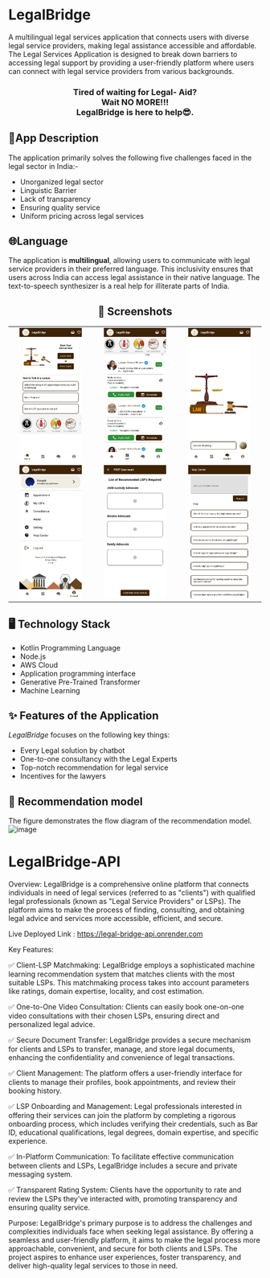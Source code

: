 # LegalBridge



A multilingual legal services application that connects users with diverse legal service providers, making legal assistance accessible and affordable. The Legal Services Application is designed to break down barriers to accessing legal support by providing a user-friendly platform where users can connect with legal service providers from various backgrounds.

<h3 align = "center">Tired of waiting for Legal- Aid? <br>   Wait NO MORE!!!  <br>   LegalBridge is here to help😎.
</h3> 

## 📜App Description
 
The application primarily solves the following five challenges faced in the legal sector in India:-
+ Unorganized legal sector
+ Linguistic Barrier 
+ Lack of transparency
+ Ensuring quality service
+ Uniform pricing across legal services


## 🌐Language

The application is **multilingual**, allowing users to communicate with legal service providers in their preferred language. This inclusivity ensures that users across India can access legal assistance in their native language. The text-to-speech synthesizer is a real help for illiterate parts of India.

<h2 align=center>📸 Screenshots</h2>






||||
|:----------------------------------------:|:-----------------------------------------:|:-----------------------------------------:|
| <img src= "https://github.com/NehaVns/Taaveez/blob/master/Screenshot_20231220_160621_LegalBridge.jpg" width="80%" height="70%"> | <img src= "https://github.com/NehaVns/Taaveez/blob/master/Screenshot_20231220_160627_LegalBridge.jpg" width="80%" height="70%"> | <img src= "https://github.com/NehaVns/Taaveez/blob/master/Screenshot_20231220_160637_LegalBridge.jpg" width="80%" height="70%"> |
| <img src= "https://github.com/NehaVns/Taaveez/blob/master/Screenshot_20231220_160824_LegalBridge.jpg" width="80%" height="70%"> | <img src= "https://github.com/NehaVns/Taaveez/blob/master/Screenshot_20231220_160859_LegalBridge.jpg" width="80%" height="70%"> | <img src= "https://github.com/NehaVns/Taaveez/blob/master/Screenshot_20231220_160907_LegalBridge.jpg" width="80%" height="70%"> |




## 🖥️ Technology Stack

- Kotlin Programming Language
- Node.js
- AWS Cloud
- Application programming interface
- Generative Pre-Trained Transformer
- Machine Learning


## ✨ Features of the Application 
_LegalBridge_ focuses on the following key things:
- Every Legal solution by chatbot
- One-to-one consultancy with the Legal Experts
- Top-notch recommendation for legal service
- Incentives for the lawyers


## 🧠 Recommendation model
The figure demonstrates the flow diagram of the recommendation model.
![image](https://github.com/NehaVns/Taaveez/assets/95272322/31326df7-0a63-46f4-bea8-2b7986658928)


# LegalBridge-API
Overview:
LegalBridge is a comprehensive online platform that connects individuals in need of legal services (referred to as "clients") with qualified legal professionals (known as "Legal Service Providers" or LSPs). The platform aims to make the process of finding, consulting, and obtaining legal advice and services more accessible, efficient, and secure.

Live Deployed Link : https://legal-bridge-api.onrender.com

Key Features:

✅ Client-LSP Matchmaking: LegalBridge employs a sophisticated machine learning recommendation system that matches clients with the most suitable LSPs. This matchmaking process takes into account parameters like ratings, domain expertise, locality, and cost estimation.

✅ One-to-One Video Consultation: Clients can easily book one-on-one video consultations with their chosen LSPs, ensuring direct and personalized legal advice.

✅ Secure Document Transfer: LegalBridge provides a secure mechanism for clients and LSPs to transfer, manage, and store legal documents, enhancing the confidentiality and convenience of legal transactions.

✅ Client Management: The platform offers a user-friendly interface for clients to manage their profiles, book appointments, and review their booking history.

✅ LSP Onboarding and Management: Legal professionals interested in offering their services can join the platform by completing a rigorous onboarding process, which includes verifying their credentials, such as Bar ID, educational qualifications, legal degrees, domain expertise, and specific experience.

✅ In-Platform Communication: To facilitate effective communication between clients and LSPs, LegalBridge includes a secure and private messaging system.

✅ Transparent Rating System: Clients have the opportunity to rate and review the LSPs they've interacted with, promoting transparency and ensuring quality service.

Purpose:
LegalBridge's primary purpose is to address the challenges and complexities individuals face when seeking legal assistance. By offering a seamless and user-friendly platform, it aims to make the legal process more approachable, convenient, and secure for both clients and LSPs. The project aspires to enhance user experiences, foster transparency, and deliver high-quality legal services to those in need.
